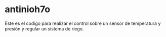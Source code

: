 # antinioh7o
Este es el codigo para realizar el control sobre un sensor de temperatura y presión y regular un sistema de riego.
